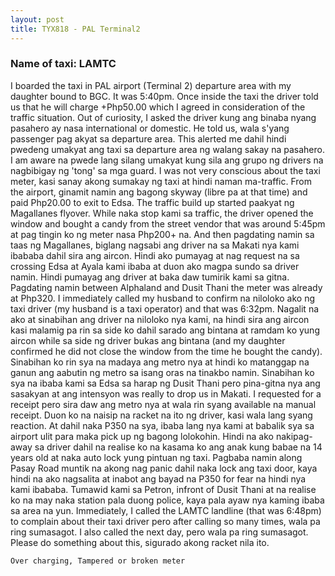 ```yaml
---
layout: post
title: TYX818 - PAL Terminal2
---
```


### Name of taxi: LAMTC

I boarded the taxi in PAL airport (Terminal 2) departure area with my daughter bound to BGC. It was 5:40pm.  Once inside the taxi the driver told us that he will charge +Php50.00 which I agreed in consideration of the traffic situation.  Out of curiosity, I asked the driver kung ang binaba nyang pasahero ay nasa international or domestic.  He told us, wala s'yang passenger pag akyat sa departure area.  This alerted me dahil hindi pwedeng umakyat ang taxi sa departure area ng walang sakay na pasahero. I am aware na pwede lang silang umakyat kung sila ang grupo ng drivers na nagbibigay ng 'tong' sa mga guard. I was not very conscious about the taxi meter, kasi sanay akong sumakay ng taxi at hindi naman ma-traffic.  From the airport, ginamit namin ang bagong skyway (libre pa at that time) and paid Php20.00 to exit to Edsa.  The traffic build up started paakyat ng Magallanes flyover. While naka stop kami sa traffic, the driver opened the window and bought a candy from the street vendor that was around 5:45pm at pag tingin ko ng meter nasa Php200+ na.  And then pagdating namin sa taas ng Magallanes, biglang nagsabi ang driver na sa Makati nya kami ibababa dahil sira ang aircon. Hindi ako pumayag at nag request na sa crossing Edsa at Ayala kami ibaba at duon ako magpa sundo sa driver namin. Hindi pumayag ang driver at baka daw tumirik kami sa gitna.  Pagdating namin between Alphaland and Dusit Thani the meter was already at Php320.  I immediately called my husband to confirm na niloloko ako ng taxi driver (my husband is a taxi operator) and that was 6:32pm.  Nagalit na ako at sinabihan ang driver na niloloko nya kami, na hindi sira ang aircon kasi malamig pa rin sa side ko dahil sarado ang bintana at ramdam ko yung aircon  while sa side ng driver bukas ang bintana (and my daughter confirmed he did not close the window from the time he bought the candy). Sinabihan ko rin sya na madaya ang metro nya at hindi ko matanggap na ganun ang aabutin ng metro sa isang oras na tinakbo namin.  Sinabihan ko sya na ibaba kami sa Edsa sa harap ng Dusit Thani pero pina-gitna nya ang sasakyan at ang intensyon was really to drop us in Makati.  I requested for a receipt pero sira daw ang metro nya at wala rin syang available na manual receipt.  Duon ko na naisip na racket na ito ng driver, kasi wala lang syang reaction. At dahil naka P350 na sya, ibaba lang nya kami at babalik sya sa airport ulit para maka pick up ng bagong lolokohin. Hindi na ako nakipag-away sa driver dahil na realise ko na kasama ko ang anak kung babae na 14 years old at naka auto lock yung pintuan ng taxi. Pagbaba namin along Pasay Road muntik na akong nag panic dahil naka lock ang taxi door, kaya hindi na ako nagsalita at inabot ang bayad na P350 for fear na hindi nya kami ibababa.  Tumawid kami sa Petron, infront of Dusit Thani at na realise ko na may naka station pala duong police, kaya pala ayaw nya kaming ibaba sa area na yun.  Immediately, I called the LAMTC landline (that was 6:48pm) to complain about their taxi driver pero after calling so many times, wala pa ring sumasagot.  I also called the next day, pero wala pa ring sumasagot.  Please do something about this, sigurado akong racket nila ito.

```Over charging, Tampered or broken meter```

